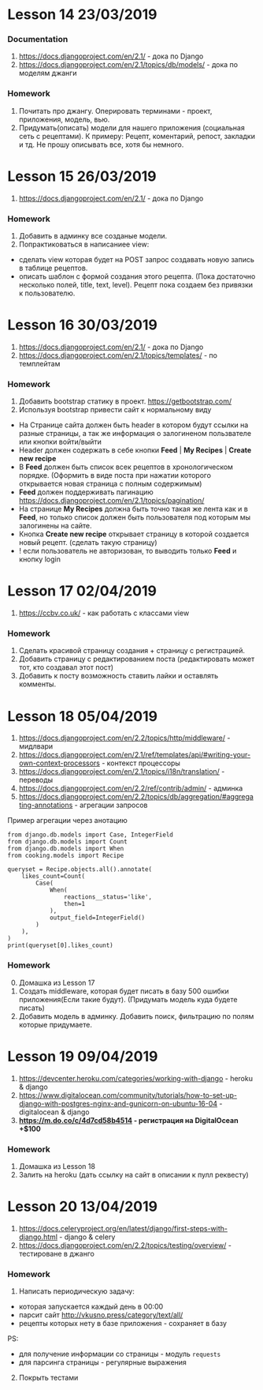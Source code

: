 # Lesson 14 23/03/2019
### Documentation
1. https://docs.djangoproject.com/en/2.1/ - дока по Django
2. https://docs.djangoproject.com/en/2.1/topics/db/models/ - дока по моделям джанги


### Homework
1. Почитать про джангу. Оперировать терминами - проект, приложения, модель, вью.
2. Придумать(описать) модели для нашего приложения (социальная сеть с рецептами).
К примеру: Рецепт, коментарий, репост, закладки и тд. Не прошу описывать все, хотя бы немного.

# Lesson 15 26/03/2019
1. https://docs.djangoproject.com/en/2.1/ - дока по Django

### Homework
1. Добавить в админку все созданые модели.
2. Попрактиковаться в написаниее view:
- сделать view которая будет на POST запрос создавать новую запись в таблице рецептов.
- описать шаблон с формой создания этого рецепта. (Пока достаточно несколько полей, title, text, level). Рецепт пока создаем без привязки к пользователю.

# Lesson 16 30/03/2019
1. https://docs.djangoproject.com/en/2.1/ - дока по Django
2. https://docs.djangoproject.com/en/2.1/topics/templates/ - по темплейтам

### Homework
1. Добавить bootstrap статику в проект. https://getbootstrap.com/
2. Используя bootstrap привести сайт к нормальному виду
- На Странице сайта должен быть header в котором будут ссылки на разные страницы, а так же информация
о залогиненом пользвателе или кнопки войти/выйти
- Header должен содержать в себе кнопки **Feed** | **My Recipes** | **Create new recipe**
- В **Feed** должен быть список всек рецептов в хронологическом порядке. (Оформить в виде поста при нажатии которого открывается новая страница с полным содержимым)
- **Feed** должен поддерживать пагинацию https://docs.djangoproject.com/en/2.1/topics/pagination/
- На странице **My Recipes** должна быть точно такая же лента как и в **Feed**, но только список должен быть пользователя под которым мы залогинены на сайте.
- Кнопка **Create new recipe** открывает страницу в которой создается новый рецепт. (сделать такую страницу)
- ! если пользователь не авторизован, то выводить только **Feed** и кнопку login

# Lesson 17 02/04/2019
1. https://ccbv.co.uk/ - как работать с классами view

### Homework
1. Сделать красивой страницу создания + страницу с регистрацией.
2. Добавить страницу с редактированием поста (редактировать может тот, кто создавал этот пост)
3. Добавить к посту возможность ставить лайки и оставлять комменты.

# Lesson 18 05/04/2019
1. https://docs.djangoproject.com/en/2.2/topics/http/middleware/ - мидлвари
2. https://docs.djangoproject.com/en/2.1/ref/templates/api/#writing-your-own-context-processors - контекст процессоры
3. https://docs.djangoproject.com/en/2.1/topics/i18n/translation/ - переводы
4. https://docs.djangoproject.com/en/2.2/ref/contrib/admin/ - админка
5. https://docs.djangoproject.com/en/2.2/topics/db/aggregation/#aggregating-annotations - агрегации запросов

Пример агрегации через анотацию
```cython
from django.db.models import Case, IntegerField
from django.db.models import Count
from django.db.models import When
from cooking.models import Recipe

queryset = Recipe.objects.all().annotate(
    likes_count=Count(
        Case(
            When(
                reactions__status='like',
                then=1
            ),
            output_field=IntegerField()
        )
    ),
)
print(queryset[0].likes_count)
```

### Homework
0. Домашка из Lesson 17
1. Создать middleware, которая будет писать в базу 500 ошибки приложения(Если такие будут). 
(Придумать модель куда будете писать)
2. Добавить модель в админку. Добавить поиск, фильтрацию по полям которые придумаете.

# Lesson 19 09/04/2019
1. https://devcenter.heroku.com/categories/working-with-django - heroku & django
2. https://www.digitalocean.com/community/tutorials/how-to-set-up-django-with-postgres-nginx-and-gunicorn-on-ubuntu-16-04 - digitalocean & django
3. **https://m.do.co/c/4d7cd58b4514 - регистрация на DigitalOcean +$100**

### Homework
1. Домашка из Lesson 18
2. Залить на heroku (дать ссылку на сайт в описании к пулл реквесту)

# Lesson 20 13/04/2019
1. https://docs.celeryproject.org/en/latest/django/first-steps-with-django.html - django & celery
2. https://docs.djangoproject.com/en/2.2/topics/testing/overview/ - тестироване в джанго

### Homework
1. Написать периодическую задачу:
- которая запускается каждый день в 00:00
- парсит сайт http://vkusno.press/category/text/all/
- рецепты которых нету в базе приложения - сохраняет в базу

PS: 
- для получение информации со страницы  - модуль `requests`
- для парсинга страницы - регулярные выражения

2. Покрыть тестами
